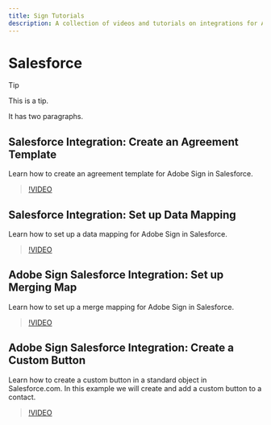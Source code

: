 ```yaml
---
title: Sign Tutorials
description: A collection of videos and tutorials on integrations for Adobe Sign for users.
---
```


# Salesforce

>[!TIP]
>
>This is a tip.
>
>It has two paragraphs.

## Salesforce Integration: Create an Agreement Template

Learn how to create an agreement template for Adobe Sign in Salesforce.
>[!VIDEO](https://video.tv.adobe.com/v/17349)

## Salesforce Integration: Set up Data Mapping

Learn how to set up a data mapping for Adobe Sign in Salesforce.

>[!VIDEO](https://video.tv.adobe.com/v/17351)

## Adobe Sign Salesforce Integration: Set up Merging Map

Learn how to set up a merge mapping for Adobe Sign in Salesforce.

>[!VIDEO](https://video.tv.adobe.com/v/17350)

## Adobe Sign Salesforce Integration: Create a Custom Button

Learn how to create a custom button in a standard object in Salesforce.com. In this example we will create and add a custom button to a contact.

>[!VIDEO](https://video.tv.adobe.com/v/17352)